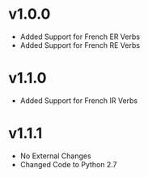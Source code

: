 v1.0.0
======
* Added Support for French ER Verbs
* Added Support for French RE Verbs

v1.1.0
======
* Added Support for French IR Verbs

v1.1.1
======
* No External Changes
* Changed Code to Python 2.7

